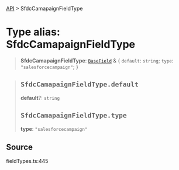 [API](../index.md) > SfdcCamapaignFieldType

# Type alias: SfdcCamapaignFieldType

> **SfdcCamapaignFieldType**: [`BaseField`](type-alias.BaseField.md) & \{
  `default`: `string`;
  `type`: `"salesforcecampaign"`;
 }

> ## `SfdcCamapaignFieldType.default`
>
> **default**?: `string`
>
> ## `SfdcCamapaignFieldType.type`
>
> **type**: `"salesforcecampaign"`
>
>

## Source

fieldTypes.ts:445
